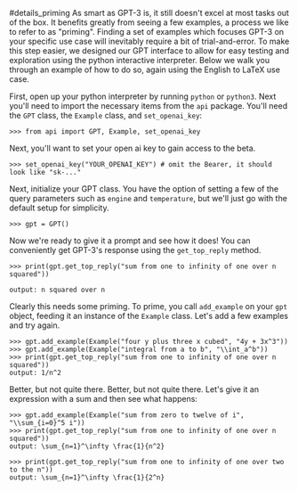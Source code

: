 #details_priming
As smart as GPT-3 is, it still doesn't excel at most tasks out of the box. It
benefits greatly from seeing a few examples, a process we like to refer to as "priming".
Finding a set of examples which focuses GPT-3 on your specific use case will inevitably require 
a bit of trial-and-error. To make this step easier, we designed our GPT interface to allow for 
easy testing and exploration using the python interactive interpreter. Below we walk you through 
an example of how to do so, again using the English to LaTeX use case. 

First, open up your python interpreter by running `python` or `python3`. Next you'll need to 
import the necessary items from the `api` package. You'll need the `GPT` class,
the `Example` class, and `set_openai_key`:

```
>>> from api import GPT, Example, set_openai_key
``` 

Next, you'll want to set your open ai key to gain access to the beta. 

```
>>> set_openai_key("YOUR_OPENAI_KEY") # omit the Bearer, it should look like "sk-..."
```

Next, initialize your GPT class. You have the option of setting a few of the query
parameters such as `engine` and `temperature`, but we'll just go with the default
setup for simplicity.

```
>>> gpt = GPT()
```

Now we're ready to give it a prompt and see how it does! You can conveniently get
GPT-3's response using the `get_top_reply` method.

```
>>> print(gpt.get_top_reply("sum from one to infinity of one over n squared"))

output: n squared over n

```

Clearly this needs some priming. To prime, you call `add_example` on your `gpt` object,
feeding it an instance of the `Example` class.  Let's add a few examples and try again.

```
>>> gpt.add_example(Example("four y plus three x cubed", "4y + 3x^3"))
>>> gpt.add_example(Example("integral from a to b", "\\int_a^b"))
>>> print(gpt.get_top_reply("sum from one to infinity of one over n squared"))
output: 1/n^2

```

Better, but not quite there. Better, but not quite there. Let's give it an expression with a 
sum and then see what happens: 

```
>>> gpt.add_example(Example("sum from zero to twelve of i", "\\sum_{i=0}^5 i"))
>>> print(gpt.get_top_reply("sum from one to infinity of one over n squared"))
output: \sum_{n=1}^\infty \frac{1}{n^2}

>>> print(gpt.get_top_reply("sum from one to infinity of one over two to the n"))
output: \sum_{n=1}^\infty \frac{1}{2^n}
```




